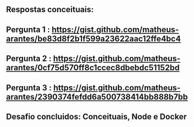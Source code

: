 
## Respostas conceituais:

## Pergunta 1 : https://gist.github.com/matheus-arantes/be83d8f2b1f599a23622aac12ffe4bc4
## Pergunta 2 : https://gist.github.com/matheus-arantes/0cf75d570ff8c1ccec8dbebdc51152bd
## Pergunta 3 : https://gist.github.com/matheus-arantes/2390374fefdd6a500738414bb888b7bb

## Desafio concluidos: Conceituais, Node e Docker
